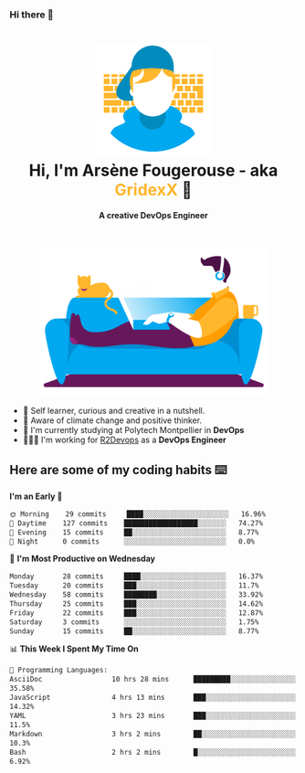 ### Hi there 👋

<!--
**GridexX/gridexx** is a ✨ _special_ ✨ repository because its `README.md` (this file) appears on your GitHub profile.

Here are some ideas to get you started:

- 🔭 I’m currently working on ...
- 🌱 I’m currently learning ...
- 👯 I’m looking to collaborate on ...
- 🤔 I’m looking for help with ...
- 💬 Ask me about ...
- 📫 How to reach me: ...
- 😄 Pronouns: ...
- ⚡ Fun fact: ...
-->


<!-- Header -->
<h1 align="center">
  <img src="./images/user_profile.png" width="200">
  <br>
  Hi, I'm Arsène Fougerouse - aka <span style="color:#ffb72e">GridexX</span> 👋
</h1>


<p align="center">
  <b>A creative DevOps Engineer </b>
</p>
<br/>
<p align="center">
  <img src="./images/man_couch.png" width="400">
</p>

- 🎨 Self learner, curious and creative in a nutshell. 
- 🌱 Aware of climate change and positive thinker.
- 📕 I'm currently studying at Polytech Montpellier in **DevOps**
- 👨🏻‍💻 I'm working for [R2Devops](https://r2devops.io) as a **DevOps Engineer**


## Here are some of my coding habits ⌨️

<!-- Add a section about tech and Ops stack
  Like this one : https://github.com/Xanthus58#-tech-stack
-->
<!--START_SECTION:waka-->
**I'm an Early 🐤** 

```text
🌞 Morning    29 commits     ████░░░░░░░░░░░░░░░░░░░░░   16.96% 
🌆 Daytime    127 commits    ██████████████████░░░░░░░   74.27% 
🌃 Evening    15 commits     ██░░░░░░░░░░░░░░░░░░░░░░░   8.77% 
🌙 Night      0 commits      ░░░░░░░░░░░░░░░░░░░░░░░░░   0.0%

```
📅 **I'm Most Productive on Wednesday** 

```text
Monday       28 commits     ████░░░░░░░░░░░░░░░░░░░░░   16.37% 
Tuesday      20 commits     ███░░░░░░░░░░░░░░░░░░░░░░   11.7% 
Wednesday    58 commits     ████████░░░░░░░░░░░░░░░░░   33.92% 
Thursday     25 commits     ███░░░░░░░░░░░░░░░░░░░░░░   14.62% 
Friday       22 commits     ███░░░░░░░░░░░░░░░░░░░░░░   12.87% 
Saturday     3 commits      ░░░░░░░░░░░░░░░░░░░░░░░░░   1.75% 
Sunday       15 commits     ██░░░░░░░░░░░░░░░░░░░░░░░   8.77%

```


📊 **This Week I Spent My Time On** 

```text
💬 Programming Languages: 
AsciiDoc                 10 hrs 28 mins      █████████░░░░░░░░░░░░░░░░   35.58% 
JavaScript               4 hrs 13 mins       ███░░░░░░░░░░░░░░░░░░░░░░   14.32% 
YAML                     3 hrs 23 mins       ███░░░░░░░░░░░░░░░░░░░░░░   11.5% 
Markdown                 3 hrs 2 mins        ██░░░░░░░░░░░░░░░░░░░░░░░   10.3% 
Bash                     2 hrs 2 mins        █░░░░░░░░░░░░░░░░░░░░░░░░   6.92%

```


<!--END_SECTION:waka-->
